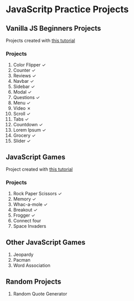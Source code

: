 # JavaScritp Practice Projects
## Vanilla JS Beginners Projects
Projects created with [this tutorial](https://youtu.be/c5SIG7Ie0dM)

### Projects
1. Color Flipper ✓
2. Counter ✓
3. Reviews ✓
4. Navbar ✓
5. Sidebar ✓
6. Modal ✓
7. Questions ✓
8. Menu ✓
9. Video ✗
10. Scroll ✓
11. Tabs ✓
12. Countdown ✓
13. Lorem Ipsum ✓
14. Grocery ✓
15. Slider ✓

## JavaScript Games
Project created with [this tutorial](https://youtu.be/ec8vSKJuZTk?si=OK3MNlmoONknkPcc)
### Projects
1. Rock Paper Scissors ✓
2. Memory ✓
3. Whac-a-mole ✓
4. Breakout ✓
5. Frogger ✓
6. Connect four
7. Space Invaders

## Other JavaScript Games
1. Jeopardy
2. Pacman
3. Word Association

## Random Projects
1. Random Quote Generator